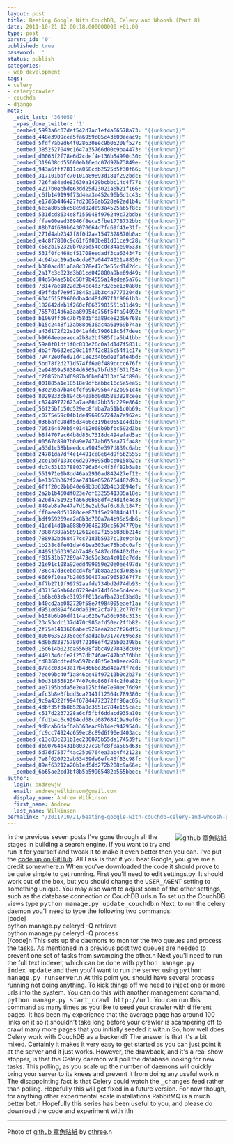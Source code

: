 ```yaml
---
layout: post
title: Beating Google With CouchDB, Celery and Whoosh (Part 8)
date: 2011-10-21 12:00:18.000000000 +01:00
type: post
parent_id: '0'
published: true
password: ''
status: publish
categories:
- web development
tags:
- celery
- celerycrawler
- couchdb
- django
meta:
  _edit_last: '364050'
  _wpas_done_twitter: '1'
  _oembed_5993a6c07def542d7ac1ef4a66578a73: "{{unknown}}"
  _oembed_448e3909cee5fa6959c05c43b00eeac9: "{{unknown}}"
  _oembed_5fdf7ab9d64f0286308ec9b05208f527: "{{unknown}}"
  _oembed_3852527049c1647a35766d00c9ba4473: "{{unknown}}"
  _oembed_d0063f2f78e6d2cdef4e136b54990c30: "{{unknown}}"
  _oembed_319638cd55600eb16edc07d92b73849e: "{{unknown}}"
  _oembed_943a6fff7811ca058cdb2525d5f30f66: "{{unknown}}"
  _oembed_317101bafc70101a89893d181f292bdc: "{{unknown}}"
  _oembed_726fa84ede83630a1429bcbbc14d4f77: "{{unknown}}"
  _oembed_4217b0ebbde63dd25d23021a6b21f166: "{{unknown}}"
  _oembed_c6fb149199f73d4ea3e452c96b6d1c43: "{{unknown}}"
  _oembed_e17d6b446427fd23858ab528e62ad1b4: "{{unknown}}"
  _oembed_6e3a8056be58e9d02de93a4525a65f8c: "{{unknown}}"
  _oembed_531dcd8634e8f155048f976249c72bdb: "{{unknown}}"
  _oembed_ffae00eed36946f8eca5fbe1778732bb: "{{unknown}}"
  _oembed_88b74f680b643070664d7fc69f41e31f: "{{unknown}}"
  _oembed_271d4ab2347f8f0d2aa1547328870b0a: "{{unknown}}"
  _oembed_e4c8f7800c9c61f6f03be81d31ce9c28: "{{unknown}}"
  _oembed_c582b152320b7036d54dcdc34ae90533: "{{unknown}}"
  _oembed_531f0fc468df51708eedadf3ca634347: "{{unknown}}"
  _oembed_4c94bac19a1e4cde67a04474021a8830: "{{unknown}}"
  _oembed_b380acd11a6a8c378e47c3e55cd1d2dc: "{{unknown}}"
  _oembed_2a17c3c823d3b81cd042880a9be69d49: "{{unknown}}"
  _oembed_84d584ae5b0c58f9b4555a14edea5a76: "{{unknown}}"
  _oembed_78147ae1822d2b4cc4d3732e5e130a80: "{{unknown}}"
  _oembed_d9ffdaf7e9f73845a10b3c4a7773204d: "{{unknown}}"
  _oembed_634f515f9600dba4dd8fd97f1f9061b3: "{{unknown}}"
  _oembed_182642deb1f260cf8637901551b11d49: "{{unknown}}"
  _oembed_7557014d6a3aa89954e756f54fa94092: "{{unknown}}"
  _oembed_b1069ffd6c7b758d5fda89ce82d96768: "{{unknown}}"
  _oembed_b15c2448f13ab88b636ac4a61969b74a: "{{unknown}}"
  _oembed_a43d172f22e1041efdc790618c5f7dee: "{{unknown}}"
  _oembed_b9664eeeeaeca2b8a2bf585fba5b41bb: "{{unknown}}"
  _oembed_59a0f01df1f0c833e26c0a1d1d7f5831: "{{unknown}}"
  _oembed_db2f7b632ed20c11f742c815c54f1c17: "{{unknown}}"
  _oembed_79472e0fed21d418e2d4b5de1fafe4bd: "{{unknown}}"
  _oembed_5bd78f2d271d574ff6a0f489cccc676f: "{{unknown}}"
  _oembed_2e94859a58384d6565e7bfd33f671f54: "{{unknown}}"
  _oembed_f20852b73d6987bd6ba04313af54f890: "{{unknown}}"
  _oembed_001885a1e18518e9dfbabbc16c5a5ea5: "{{unknown}}"
  _oembed_63e295a7ba4cfcf69b79564702b951c4: "{{unknown}}"
  _oembed_8029833cb894c640abd0d058e3828cee: "{{unknown}}"
  _oembed_c82449772623a7ae86d2bb35c229e864: "{{unknown}}"
  _oembed_56f25bfb50d529ec8faba7a51b1c0b69: "{{unknown}}"
  _oembed_c0775459c04b1de4969057247a7a962e: "{{unknown}}"
  _oembed_036bafc98df5d3466c319bc0551e4d1b: "{{unknown}}"
  _oembed_705364470b5401412068b9bfbc692d3b: "{{unknown}}"
  _oembed_b8f4707ac64b8d83c7318dc494efad5a: "{{unknown}}"
  _oembed_00567c8907b0a9e7477ab655ea77fa48: "{{unknown}}"
  _oembed_a53d1c58bbeedcca9045e397d839c6ab: "{{unknown}}"
  _oembed_24781da7df4e14491ce8e64d9f6b2555: "{{unknown}}"
  _oembed_2ce1bd7133cc6d2979895dbce0158b2c: "{{unknown}}"
  _oembed_dc7c5310378803796a64c4f3ff82b5a8: "{{unknown}}"
  _oembed_551971e1b8dd46aa2910ad842427ef12: "{{unknown}}"
  _oembed_be1363b362f2ae7416e0526754482d93: "{{unknown}}"
  _oembed_6fff20c2bb040e68b3d632b4b3d094ef: "{{unknown}}"
  _oembed_2a2b1b460df023e7df6325541385a18e: "{{unknown}}"
  _oembed_a20d4751923fa6686b58df424d1fe4c3: "{{unknown}}"
  _oembed_849ab8a7e47a7d18e2eb5af6c8dd1847: "{{unknown}}"
  _oembed_ff0aee8d51780cee871f5e29084d4111: "{{unknown}}"
  _oembed_bdf959269ee2e8b3d700a7a4b95d5db6: "{{unknown}}"
  _oembed_41dd14d1ba088b99648239cc5694779b: "{{unknown}}"
  _oembed_78887389a5b912612ea2f1556838b214: "{{unknown}}"
  _oembed_788932bd68477cc7183b5937c13e9c4b: "{{unknown}}"
  _oembed_1b238c8fe01da461ea303ac75bb0c0af: "{{unknown}}"
  _oembed_849513633934b7a48c5487cdf6402d1e: "{{unknown}}"
  _oembed_f81531b57269a473e59e3ca4c010c7dd: "{{unknown}}"
  _oembed_21e91c108a92edd499059e20e0ee497d: "{{unknown}}"
  _oembed_786c47d3cebdcd4f8f1b8aa2acd70355: "{{unknown}}"
  _oembed_6669f10aa7b240550407aa79658767f7: "{{unknown}}"
  _oembed_8f7b2719f99752aafde734bd2d74db93: "{{unknown}}"
  _oembed_d371545ab64c0729e4a74d16be6d4ece: "{{unknown}}"
  _oembed_1b6bc03cbc3193ff011dafba23c83bd8: "{{unknown}}"
  _oembed_b40cd2ab082720f58e7f984005eaef1a: "{{unknown}}"
  _oembed_d951ed894f640da619c2cfa7112c77d7: "{{unknown}}"
  _oembed_b158b6b96df114ac620e7a30b938c313: "{{unknown}}"
  _oembed_23c53cdc137d470c985afd50ec2ffb82: "{{unknown}}"
  _oembed_2f75e1413606abec929aea2bc7f26df5: "{{unknown}}"
  _oembed_80506352335eeef8ad1ab7317c7696e3: "{{unknown}}"
  _oembed_6d9b383875780f72108ef4285b03398b: "{{unknown}}"
  _oembed_16d614b023da55608fabc4927843dc00: "{{unknown}}"
  _oembed_4491346cfe2f257db746ae747bb376bb: "{{unknown}}"
  _oembed_fd8368cdfe49a597bc48f5e3a0eece28: "{{unknown}}"
  _oembed_87acc03843a17b43666e35d4ea7ff7cd: "{{unknown}}"
  _oembed_7ec09bc40f1a846ce40f97213b0c2b37: "{{unknown}}"
  _oembed_b0d3185582647407c0c860f44c2f0a82: "{{unknown}}"
  _oembed_ae7195bbda5e2ea125bf6e7e90ec76d9: "{{unknown}}"
  _oembed_afc3b8e3fbdd3ca2141f12564c789380: "{{unknown}}"
  _oembed_9c9a4322f994f67844772372ff90ac05: "{{unknown}}"
  _oembed_4dbf35f3b8b526a0c3551c784e155cac: "{{unknown}}"
  _oembed_c517d2237228a6cf5fbf6ddacd935a10: "{{unknown}}"
  _oembed_ffd1b4c6c9294cd68cd08768419a9ef6: "{{unknown}}"
  _oembed_9d8cab6daf6ab360eac9b14ec9429540: "{{unknown}}"
  _oembed_fc9cc74924c659ec8c89d6f90ed403ac: "{{unknown}}"
  _oembed_c13c83c231b1ec230075b55da174539f: "{{unknown}}"
  _oembed_db90764b431b80327c98fc8f8a585d63: "{{unknown}}"
  _oembed_5d7dd7537f4ac25b0764ea3ab4f42122: "{{unknown}}"
  _oembed_7e8f020722ab53439de6efc46f83c98f: "{{unknown}}"
  _oembed_89af63212a20b1ed5dd272b288c9a66e: "{{unknown}}"
  _oembed_6b65ae2cd3bf8b5b59965482a565bbec: "{{unknown}}"
author:
  login: andrewjw
  email: andrewjwilkinson@gmail.com
  display_name: Andrew Wilkinson
  first_name: Andrew
  last_name: Wilkinson
permalink: "/2011/10/21/beating-google-with-couchdb-celery-and-whoosh-part-8/"
---
```

<a href="http://www.flickr.com/photos/othree/5228608281/"><img style="float:right;border:0;" src="{{ site.baseurl }}/assets/5228608281_2d50d3855c_m.jpg" alt="github 章魚貼紙" /></a>In the previous seven posts I've gone through all the stages in building a search engine. If you want to try and run it for yourself and tweak it to make it even better then you can. I've put the <a href="https://github.com/andrewjw/celery-crawler">code up on GitHub</a>. All I ask is that if you beat Google, you give me a credit somewhere.n
When you've downloaded the code it should prove to be quite simple to get running. First you'll need to edit settings.py. It should work out of the box, but you should change the <tt>USER_AGENT</tt> setting to something unique. You may also want to adjust some of the other settings, such as the database connection or CouchDB urls.n
To set up the CouchDB views type <tt>python manage.py update_couchdb</tt>.n
Next, to run the celery daemon you'll need to type the following two commands:<br />
[code]<br />
python manage.py celeryd -Q retrieve<br />
python manage.py celeryd -Q process<br />
[/code]n
This sets up the daemons to monitor the two queues and process the tasks. As mentioned in a previous post two queues are needed to prevent one set of tasks from swamping the other.n
Next you'll need to run the full text indexer, which can be done with <tt>python manage.py index_update</tt> and then you'll want to run the server using <tt>python manage.py runserver</tt>.n
At this point you should have several process running not doing anything. To kick things off we need to inject one or more urls into the system. You can do this with another management command, <tt>python manage.py start_crawl http://url</tt>. You can run this command as many times as you like to seed your crawler with different pages. It has been my experience that the average page has around 100 links on it so it shouldn't take long before your crawler is scampering off to crawl many more pages that you initially seeded it with.n
So, how well does Celery work with CouchDB as a backend? The answer is that it's a bit mixed. Certainly it makes it very easy to get started as you can just point it at the server and it just works. However, the drawback, and it's a real show stopper, is that the Celery daemon will poll the database looking for new tasks. This polling, as you scale up the number of daemons will quickly bring your server to its knees and prevent it from doing any useful work.n
The disappointing fact is that Celery could watch the <tt>_changes</tt> feed rather than polling. Hopefully this will get fixed in a future version. For now though, for anything other experimental scale installations RabbitMQ is a much better bet.n
Hopefully this series has been useful to you, and please do download the code and experiment with it!n
<hr />
Photo of <a href="http://www.flickr.com/photos/othree/5228608281/">github 章魚貼紙</a> by <a href="http://www.flickr.com/photos/othree/">othree</a>.n

